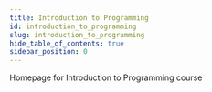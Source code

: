 ```yaml
---
title: Introduction to Programming
id: introduction_to_programming
slug: introduction_to_programming
hide_table_of_contents: true
sidebar_position: 0
---
```


Homepage for Introduction to Programming course
